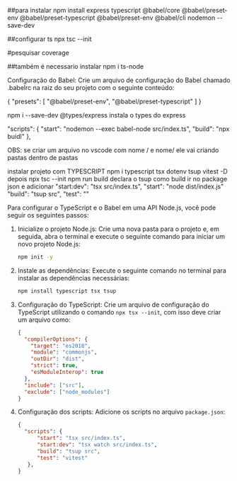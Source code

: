 ##para instalar 
npm install express typescript @babel/core @babel/preset-env @babel/preset-typescript @babel/preset-env @babel/cli nodemon --save-dev

##configurar ts
npx tsc --init


#pesquisar coverage


##também é necessario instalar 
npm i ts-node

Configuração do Babel: Crie um arquivo de configuração do Babel chamado .babelrc na raiz do seu projeto com o seguinte conteúdo:

{
  "presets": [
    "@babel/preset-env",
    "@babel/preset-typescript"
  ]
}

npm i --save-dev @types/express
instala o types do express


"scripts": {
    "start": "nodemon --exec babel-node src/index.ts",
    "build": "npx buidl"
  },


  OBS: se criar um arquivo no vscode com nome / e nome/ ele vai criando pastas
  dentro de pastas

  instalar projeto com TYPESCRIPT
  npm i typescript tsx dotenv tsup vitest -D
  depois
  npx tsc --init 
  npm run build declara o tsup como build
  ir no package json e adicionar 
  "start:dev": "tsx src/index.ts",
  "start": "node dist/index.js"
  "build": "tsup src",
  "test": ""


Para configurar o TypeScript e o Babel em uma API Node.js, você pode seguir os seguintes passos:

1. Inicialize o projeto Node.js:
   Crie uma nova pasta para o projeto e, em seguida, abra o terminal e execute o seguinte comando para iniciar um novo projeto Node.js:

   ```bash
   npm init -y
   ```

2. Instale as dependências:
   Execute o seguinte comando no terminal para instalar as dependências necessárias:

   ```bash
   npm install typescript tsx tsup
   ```

3. Configuração do TypeScript:
   Crie um arquivo de configuração do TypeScript utilizando o comando ```npx tsx --init```, com isso deve criar um arquivo como:

   ```json
   {
     "compilerOptions": {
       "target": "es2018",
       "module": "commonjs",
       "outDir": "dist",
       "strict": true,
       "esModuleInterop": true
     },
     "include": ["src"],
     "exclude": ["node_modules"]
   }
   ```

4. Configuração dos scripts:
   Adicione os scripts no arquivo ```package.json```:

   ```json
   {
     "scripts": {
         "start": "tsx src/index.ts",
         "start:dev": "tsx watch src/index.ts",
         "build": "tsup src",
         "test": "vitest"
      },
   }
   ```